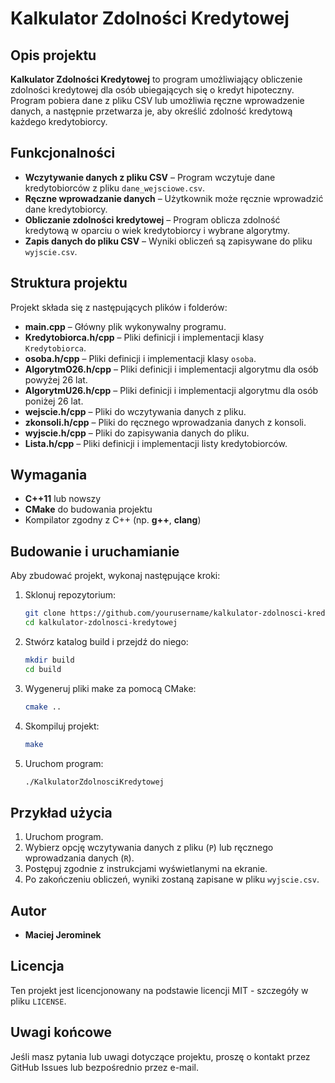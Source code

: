
# Kalkulator Zdolności Kredytowej

## Opis projektu

**Kalkulator Zdolności Kredytowej** to program umożliwiający obliczenie zdolności kredytowej dla osób ubiegających się o kredyt hipoteczny. Program pobiera dane z pliku CSV lub umożliwia ręczne wprowadzenie danych, a następnie przetwarza je, aby określić zdolność kredytową każdego kredytobiorcy.

## Funkcjonalności

- **Wczytywanie danych z pliku CSV** – Program wczytuje dane kredytobiorców z pliku `dane_wejsciowe.csv`.
- **Ręczne wprowadzanie danych** – Użytkownik może ręcznie wprowadzić dane kredytobiorcy.
- **Obliczanie zdolności kredytowej** – Program oblicza zdolność kredytową w oparciu o wiek kredytobiorcy i wybrane algorytmy.
- **Zapis danych do pliku CSV** – Wyniki obliczeń są zapisywane do pliku `wyjscie.csv`.

## Struktura projektu

Projekt składa się z następujących plików i folderów:

- **main.cpp** – Główny plik wykonywalny programu.
- **Kredytobiorca.h/cpp** – Pliki definicji i implementacji klasy `Kredytobiorca`.
- **osoba.h/cpp** – Pliki definicji i implementacji klasy `osoba`.
- **AlgorytmO26.h/cpp** – Pliki definicji i implementacji algorytmu dla osób powyżej 26 lat.
- **AlgorytmU26.h/cpp** – Pliki definicji i implementacji algorytmu dla osób poniżej 26 lat.
- **wejscie.h/cpp** – Pliki do wczytywania danych z pliku.
- **zkonsoli.h/cpp** – Pliki do ręcznego wprowadzania danych z konsoli.
- **wyjscie.h/cpp** – Pliki do zapisywania danych do pliku.
- **Lista.h/cpp** – Pliki definicji i implementacji listy kredytobiorców.

## Wymagania

- **C++11** lub nowszy
- **CMake** do budowania projektu
- Kompilator zgodny z C++ (np. **g++**, **clang**)

## Budowanie i uruchamianie

Aby zbudować projekt, wykonaj następujące kroki:

1. Sklonuj repozytorium:
    ```sh
    git clone https://github.com/yourusername/kalkulator-zdolnosci-kredytowej.git
    cd kalkulator-zdolnosci-kredytowej
    ```

2. Stwórz katalog build i przejdź do niego:
    ```sh
    mkdir build
    cd build
    ```

3. Wygeneruj pliki make za pomocą CMake:
    ```sh
    cmake ..
    ```

4. Skompiluj projekt:
    ```sh
    make
    ```

5. Uruchom program:
    ```sh
    ./KalkulatorZdolnosciKredytowej
    ```

## Przykład użycia

1. Uruchom program.
2. Wybierz opcję wczytywania danych z pliku (`P`) lub ręcznego wprowadzania danych (`R`).
3. Postępuj zgodnie z instrukcjami wyświetlanymi na ekranie.
4. Po zakończeniu obliczeń, wyniki zostaną zapisane w pliku `wyjscie.csv`.

## Autor

- **Maciej Jerominek** 

## Licencja

Ten projekt jest licencjonowany na podstawie licencji MIT - szczegóły w pliku `LICENSE`.

## Uwagi końcowe

Jeśli masz pytania lub uwagi dotyczące projektu, proszę o kontakt przez GitHub Issues lub bezpośrednio przez e-mail.

